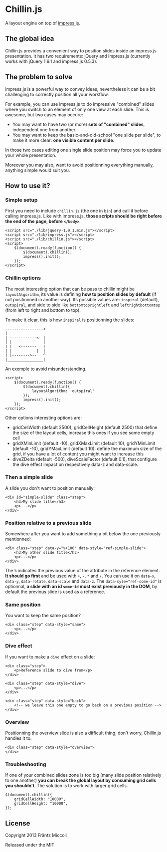 Chillin.js
==========
A layout engine on top of [impress.js](http://bartaz.github.io/impress.js/ "impress.js").

The global idea
---------------
Chillin.js provides a convenient way to position slides inside an impress.js presentation. It has two requirements: jQuery and impress.js (currently works with jQuery 1.9.1 and impress.js 0.5.3).

The problem to solve
--------------------
impress.js is a powerful way to convey ideas, nevertheless it can be a bit challenging to correctly position all your workflow.

For example, you can use impress.js to do impressive "combined" slides where you switch to an element of only one view at each slide. This is awesome, but two cases may occure:

* You may want to have two (or more) **sets of "combined" slides**, independent one from another.
* You may want to keep the basic-and-old-school "one slide per slide", to make it more clear: **one visible content per slide**.

In those two cases editing one single slide position may force you to update your whole presentation.

Moreover you may also, want to avoid positionning everything manually, anything simple would suit you.

How to use it?
--------------

### Simple setup
First you need to include `chillin.js` (the one in `bin`) and call it before calling impress.js. Like with impress.js, **those scripts should be right before the end of the page, before `</body>`**.

    <script src="./lib/jquery-1.9.1.min.js"></script>
    <script src="./lib/impress.js"></script>
    <script src="./lib/chillin.js"></script>
    <script>
    	$(document).ready(function() {
	        $(document).chillin();
        	impress().init();
    	});
    </script>
    
### Chillin options

The most interesting option that can be pass to chillin might be `layoutAlgorithm`, its value is defining **how to position slides by default** (if not positionned in another way). Its possible values are: `inspiral` (default), `outspiral`, and side to side like `bottomtoprightleft` and `leftrightbottomtop` (from left to right and bottom to top).

To make it clear, this is how `inspiral` is positionning the slides:
    
    -----------------<
    |
    | ------------<- |
    | |              |
    | |   <-------   |
    | |           |  |
    | |-------->--   ^
    |________________|
    
An exemple to avoid misunderstanding.
    
    <script>
    	$(document).ready(function() {
	        $(document).chillin({
	            layoutAlgorithm: 'outspiral'
	        });
        	impress().init();
    	});
    </script>
    
Other options interesting options are:

* gridCellWidth (default 2500), gridCellHeight (default 2500) that define the size of the layout cells, increase this ones if you see some empty cell
* gridXMinLimit (default -10), gridXMaxLimit (default 10), gridYMinLimit (default -10), gridYMaxLimit (default 10): define the maximum size of the grid, if you have a lot of content you might want to increase this
* diveZDelta (default -500), diveScaleFactor (default 0.1), that configure the dive effect impact on respectively data-z and data-scale.

### Then a simple slide
A slide you don't want to position manually:

    <div id="simple-slide" class="step">
        <h3>My slide title</h3>
        <p>...</p>
    </div>

### Position relative to a previous slide
Somewhere after you want to add something a bit below the one previously mentionned:

    <div class="step" data-y="%+100" data-style="ref-simple-slide">
        <h3>My other slide title</h3>
        <p>...</p>
    </div>

The `%` indicates the previous value of the attribute in the reference element. **It should go first** and be used with `+`, `-`, `*` and `/`. You can use it on `data-x`, `data-y`, `data-rotate`, `data-scale` and `data-z`. The `data-syle="ref-some-id"` is optionnal, **a slide with an id `some-id` must exist previously in the DOM**, by default the previous slide is used as a reference.


### Same position

You want to keep the same position?

    <div class="step" data-style="same">
        <p>...</p>
    </div>

### Dive effect
If you want to make a `dive` effect on a slide:

    <div class="step">
        <p>Reference slide to dive from</p>
    </div>

    <div class="step" data-style="dive">
        <p>...</p>
    </div>
    
    <div class="step" data-style="back">
        <!-- we leave this one empty to go back on a previous position -->        
    </div>
    
    
### Overview
Positionning the overview slide is also a difficult thing, don't worry, Chillin.js handles it to.

    <div class="step" data-style="overview">
    </div>
    
### Troubleshooting

If one of your combined slides zone is too big (many slide position relatively to one another) **you can break the global layout by consuming grid cells you shouldn't**. The solution is to work with larger grid cells.
    
    $(document).chillin({
        gridCellWidth: "10000",
        gridCellHeight: "10000",
    });
    
License
-------

Copyright 2013 Fräntz Miccoli

Released under the MIT
